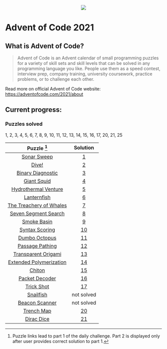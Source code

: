 <p align="center">
   <img src="https://github.com/mtsochacki/advent-of-code/blob/main/src/main/resources/aoc2021.gif" />
</p>

# Advent of Code 2021

## What is Advent of Code?

> Advent of Code is an Advent calendar of small programming puzzles for a variety of skill sets and skill levels that
> can be solved in any programming language you like. People use them as a speed contest, interview prep, company
> training, university coursework, practice problems, or to challenge each other.

Read more on official Advent of Code website: https://adventofcode.com/2021/about

## Current progress:

### Puzzles solved

1, 2, 3, 4, 5, 6, 7, 8, 9, 10, 11, 12, 13, 14, 15, 16, 17, 20, 21, 25

|                           Puzzle [^1]                           |                                                           Solution                                                           |
|:---------------------------------------------------------------:|:----------------------------------------------------------------------------------------------------------------------------:|
|       [Sonar Sweep](https://adventofcode.com/2021/day/1)        | [1](https://github.com/mtsochacki/advent-of-code/blob/master/src/main/java/com/github/mtsochacki/advent_of_code/Day01.java)  |
|          [Dive!](https://adventofcode.com/2021/day/2)           | [2](https://github.com/mtsochacki/advent-of-code/blob/master/src/main/java/com/github/mtsochacki/advent_of_code/Day02.java)  | 
|    [Binary Diagnostic](https://adventofcode.com/2021/day/3)     | [3](https://github.com/mtsochacki/advent-of-code/blob/master/src/main/java/com/github/mtsochacki/advent_of_code/Day03.java)  | 
|       [Giant Squid](https://adventofcode.com/2021/day/4)        | [4](https://github.com/mtsochacki/advent-of-code/blob/master/src/main/java/com/github/mtsochacki/advent_of_code/Day04.java)  |
|   [Hydrothermal Venture](https://adventofcode.com/2021/day/5)   | [5](https://github.com/mtsochacki/advent-of-code/blob/master/src/main/java/com/github/mtsochacki/advent_of_code/Day05.java)  |
|       [Lanternfish](https://adventofcode.com/2021/day/6)        | [6](https://github.com/mtsochacki/advent-of-code/blob/master/src/main/java/com/github/mtsochacki/advent_of_code/Day06.java)  |
| [The Treachery of Whales](https://adventofcode.com/2021/day/7)  | [7](https://github.com/mtsochacki/advent-of-code/blob/master/src/main/java/com/github/mtsochacki/advent_of_code/Day07.java)  |
|   [Seven Segment Search](https://adventofcode.com/2021/day/8)   | [8](https://github.com/mtsochacki/advent-of-code/blob/master/src/main/java/com/github/mtsochacki/advent_of_code/Day08.java)  |
|       [Smoke Basin](https://adventofcode.com/2021/day/9)        | [9](https://github.com/mtsochacki/advent-of-code/blob/master/src/main/java/com/github/mtsochacki/advent_of_code/Day09.java)  |
|     [Syntax Scoring](https://adventofcode.com/2021/day/10)      | [10](https://github.com/mtsochacki/advent-of-code/blob/master/src/main/java/com/github/mtsochacki/advent_of_code/Day10.java) |
|      [Dumbo Octopus](https://adventofcode.com/2021/day/11)      | [11](https://github.com/mtsochacki/advent-of-code/blob/master/src/main/java/com/github/mtsochacki/advent_of_code/Day11.java) |
|     [Passage Pathing](https://adventofcode.com/2021/day/12)     | [12](https://github.com/mtsochacki/advent-of-code/blob/master/src/main/java/com/github/mtsochacki/advent_of_code/Day12.java) |
|   [Transparent Origami](https://adventofcode.com/2021/day/13)   | [13](https://github.com/mtsochacki/advent-of-code/blob/master/src/main/java/com/github/mtsochacki/advent_of_code/Day13.java) |
| [Extended Polymerization](https://adventofcode.com/2021/day/14) | [14](https://github.com/mtsochacki/advent-of-code/blob/master/src/main/java/com/github/mtsochacki/advent_of_code/Day14.java) |
|         [Chiton](https://adventofcode.com/2021/day/15)          | [15](https://github.com/mtsochacki/advent-of-code/blob/master/src/main/java/com/github/mtsochacki/advent_of_code/Day15.java) |
|     [Packet Decoder](https://adventofcode.com/2021/day/16)      | [16](https://github.com/mtsochacki/advent-of-code/blob/master/src/main/java/com/github/mtsochacki/advent_of_code/Day16.java) |
|       [Trick Shot](https://adventofcode.com/2021/day/17)        | [17](https://github.com/mtsochacki/advent-of-code/blob/master/src/main/java/com/github/mtsochacki/advent_of_code/Day17.java) |
|        [Snailfish](https://adventofcode.com/2021/day/18)        |                                                          not solved                                                          |
|     [Beacon Scanner](https://adventofcode.com/2021/day/19)      |                                                          not solved                                                          |
|       [Trench Map](https://adventofcode.com/2021/day/20)        | [20](https://github.com/mtsochacki/advent-of-code/blob/master/src/main/java/com/github/mtsochacki/advent_of_code/Day20.java) |
|       [Dirac Dice](https://adventofcode.com/2021/day/21)        | [21](https://github.com/mtsochacki/advent-of-code/blob/master/src/main/java/com/github/mtsochacki/advent_of_code/Day21.java) |

[^1]: Puzzle links lead to part 1 of the daily challenge. Part 2 is displayed only after user provides correct solution
to part 1.

